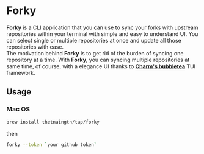 # Forky
**Forky** is a CLI application that you can use to sync your forks with upstream repositories within your terminal with simple and easy to understand UI. You can select single or multiple repositories at once and update all those repositories with ease.\
The motivation behind **Forky** is to get rid of the burden of syncing one repository at a time. With **Forky**, you can syncing multiple repositories at same time, of course, with a elegance UI thanks to **[Charm's bubbletea](https://github.com/charmbracelet/bubbletea)** TUI framework.

## Usage
### Mac OS
```sh
brew install thetnaingtn/tap/forky
```
then
```sh
forky --token `your github token`
